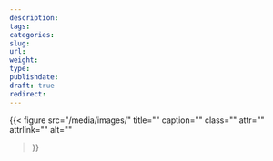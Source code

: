 ```yaml
---
description:
tags:
categories:
slug:
url: 
weight: 
type: 
publishdate: 
draft: true
redirect: 
---
```


{{< figure 
	src="/media/images/" 
	title="" 
	caption=""
	class=""
	attr=""
	attrlink=""
	alt=""
>}}